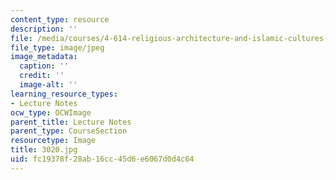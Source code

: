 ```yaml
---
content_type: resource
description: ''
file: /media/courses/4-614-religious-architecture-and-islamic-cultures-fall-2002/fc19378f28ab16cc45d6e6067d0d4c64_3020.jpg
file_type: image/jpeg
image_metadata:
  caption: ''
  credit: ''
  image-alt: ''
learning_resource_types:
- Lecture Notes
ocw_type: OCWImage
parent_title: Lecture Notes
parent_type: CourseSection
resourcetype: Image
title: 3020.jpg
uid: fc19378f-28ab-16cc-45d6-e6067d0d4c64
---
```

